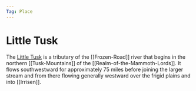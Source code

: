 ```yaml
---
Tag: Place
---
```

# Little Tusk
The [Little Tusk](https://pathfinderwiki.com/wiki/Little_Tusk) is a tributary of the [[Frozen-Road]] river that begins in the northern [[Tusk-Mountains]] of the [[Realm-of-the-Mammoth-Lords]]. It flows southwestward for approximately 75 miles before joining the larger stream and from there flowing generally westward over the frigid plains and into [[Irrisen]].
